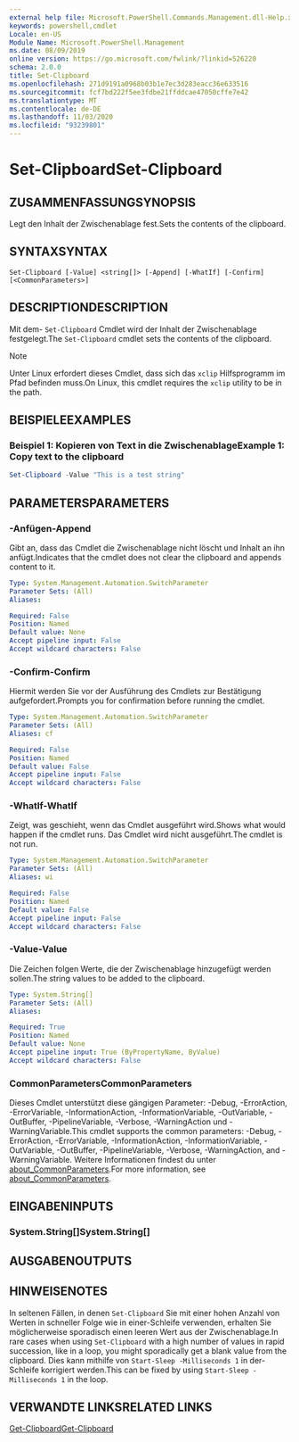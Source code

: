 ```yaml
---
external help file: Microsoft.PowerShell.Commands.Management.dll-Help.xml
keywords: powershell,cmdlet
Locale: en-US
Module Name: Microsoft.PowerShell.Management
ms.date: 08/09/2019
online version: https://go.microsoft.com/fwlink/?linkid=526220
schema: 2.0.0
title: Set-Clipboard
ms.openlocfilehash: 271d9191a0968b03b1e7ec3d283eacc36e633516
ms.sourcegitcommit: fcf7bd222f5ee3fdbe21ffddcae47050cffe7e42
ms.translationtype: MT
ms.contentlocale: de-DE
ms.lasthandoff: 11/03/2020
ms.locfileid: "93239801"
---
```

# <span data-ttu-id="1c3ef-103">Set-Clipboard</span><span class="sxs-lookup"><span data-stu-id="1c3ef-103">Set-Clipboard</span></span>

## <span data-ttu-id="1c3ef-104">ZUSAMMENFASSUNG</span><span class="sxs-lookup"><span data-stu-id="1c3ef-104">SYNOPSIS</span></span>
<span data-ttu-id="1c3ef-105">Legt den Inhalt der Zwischenablage fest.</span><span class="sxs-lookup"><span data-stu-id="1c3ef-105">Sets the contents of the clipboard.</span></span>

## <span data-ttu-id="1c3ef-106">SYNTAX</span><span class="sxs-lookup"><span data-stu-id="1c3ef-106">SYNTAX</span></span>

```
Set-Clipboard [-Value] <string[]> [-Append] [-WhatIf] [-Confirm] [<CommonParameters>]
```

## <span data-ttu-id="1c3ef-107">DESCRIPTION</span><span class="sxs-lookup"><span data-stu-id="1c3ef-107">DESCRIPTION</span></span>

<span data-ttu-id="1c3ef-108">Mit dem- `Set-Clipboard` Cmdlet wird der Inhalt der Zwischenablage festgelegt.</span><span class="sxs-lookup"><span data-stu-id="1c3ef-108">The `Set-Clipboard` cmdlet sets the contents of the clipboard.</span></span>

> [!NOTE]
> <span data-ttu-id="1c3ef-109">Unter Linux erfordert dieses Cmdlet, dass sich das `xclip` Hilfsprogramm im Pfad befinden muss.</span><span class="sxs-lookup"><span data-stu-id="1c3ef-109">On Linux, this cmdlet requires the `xclip` utility to be in the path.</span></span>

## <span data-ttu-id="1c3ef-110">BEISPIELE</span><span class="sxs-lookup"><span data-stu-id="1c3ef-110">EXAMPLES</span></span>

### <span data-ttu-id="1c3ef-111">Beispiel 1: Kopieren von Text in die Zwischenablage</span><span class="sxs-lookup"><span data-stu-id="1c3ef-111">Example 1: Copy text to the clipboard</span></span>

```powershell
Set-Clipboard -Value "This is a test string"
```

## <span data-ttu-id="1c3ef-112">PARAMETERS</span><span class="sxs-lookup"><span data-stu-id="1c3ef-112">PARAMETERS</span></span>

### <span data-ttu-id="1c3ef-113">-Anfügen</span><span class="sxs-lookup"><span data-stu-id="1c3ef-113">-Append</span></span>

<span data-ttu-id="1c3ef-114">Gibt an, dass das Cmdlet die Zwischenablage nicht löscht und Inhalt an ihn anfügt.</span><span class="sxs-lookup"><span data-stu-id="1c3ef-114">Indicates that the cmdlet does not clear the clipboard and appends content to it.</span></span>

```yaml
Type: System.Management.Automation.SwitchParameter
Parameter Sets: (All)
Aliases:

Required: False
Position: Named
Default value: None
Accept pipeline input: False
Accept wildcard characters: False
```

### <span data-ttu-id="1c3ef-115">-Confirm</span><span class="sxs-lookup"><span data-stu-id="1c3ef-115">-Confirm</span></span>

<span data-ttu-id="1c3ef-116">Hiermit werden Sie vor der Ausführung des Cmdlets zur Bestätigung aufgefordert.</span><span class="sxs-lookup"><span data-stu-id="1c3ef-116">Prompts you for confirmation before running the cmdlet.</span></span>

```yaml
Type: System.Management.Automation.SwitchParameter
Parameter Sets: (All)
Aliases: cf

Required: False
Position: Named
Default value: False
Accept pipeline input: False
Accept wildcard characters: False
```

### <span data-ttu-id="1c3ef-117">-WhatIf</span><span class="sxs-lookup"><span data-stu-id="1c3ef-117">-WhatIf</span></span>

<span data-ttu-id="1c3ef-118">Zeigt, was geschieht, wenn das Cmdlet ausgeführt wird.</span><span class="sxs-lookup"><span data-stu-id="1c3ef-118">Shows what would happen if the cmdlet runs.</span></span> <span data-ttu-id="1c3ef-119">Das Cmdlet wird nicht ausgeführt.</span><span class="sxs-lookup"><span data-stu-id="1c3ef-119">The cmdlet is not run.</span></span>

```yaml
Type: System.Management.Automation.SwitchParameter
Parameter Sets: (All)
Aliases: wi

Required: False
Position: Named
Default value: False
Accept pipeline input: False
Accept wildcard characters: False
```

### <span data-ttu-id="1c3ef-120">-Value</span><span class="sxs-lookup"><span data-stu-id="1c3ef-120">-Value</span></span>

<span data-ttu-id="1c3ef-121">Die Zeichen folgen Werte, die der Zwischenablage hinzugefügt werden sollen.</span><span class="sxs-lookup"><span data-stu-id="1c3ef-121">The string values to be added to the clipboard.</span></span>

```yaml
Type: System.String[]
Parameter Sets: (All)
Aliases:

Required: True
Position: Named
Default value: None
Accept pipeline input: True (ByPropertyName, ByValue)
Accept wildcard characters: False
```

### <span data-ttu-id="1c3ef-122">CommonParameters</span><span class="sxs-lookup"><span data-stu-id="1c3ef-122">CommonParameters</span></span>

<span data-ttu-id="1c3ef-123">Dieses Cmdlet unterstützt diese gängigen Parameter: -Debug, -ErrorAction, -ErrorVariable, -InformationAction, -InformationVariable, -OutVariable, -OutBuffer, -PipelineVariable, -Verbose, -WarningAction und -WarningVariable.</span><span class="sxs-lookup"><span data-stu-id="1c3ef-123">This cmdlet supports the common parameters: -Debug, -ErrorAction, -ErrorVariable, -InformationAction, -InformationVariable, -OutVariable, -OutBuffer, -PipelineVariable, -Verbose, -WarningAction, and -WarningVariable.</span></span> <span data-ttu-id="1c3ef-124">Weitere Informationen findest du unter [about_CommonParameters](https://go.microsoft.com/fwlink/?LinkID=113216).</span><span class="sxs-lookup"><span data-stu-id="1c3ef-124">For more information, see [about_CommonParameters](https://go.microsoft.com/fwlink/?LinkID=113216).</span></span>

## <span data-ttu-id="1c3ef-125">EINGABEN</span><span class="sxs-lookup"><span data-stu-id="1c3ef-125">INPUTS</span></span>

### <span data-ttu-id="1c3ef-126">System.String[]</span><span class="sxs-lookup"><span data-stu-id="1c3ef-126">System.String[]</span></span>

## <span data-ttu-id="1c3ef-127">AUSGABEN</span><span class="sxs-lookup"><span data-stu-id="1c3ef-127">OUTPUTS</span></span>

## <span data-ttu-id="1c3ef-128">HINWEISE</span><span class="sxs-lookup"><span data-stu-id="1c3ef-128">NOTES</span></span>

<span data-ttu-id="1c3ef-129">In seltenen Fällen, in denen `Set-Clipboard` Sie mit einer hohen Anzahl von Werten in schneller Folge wie in einer-Schleife verwenden, erhalten Sie möglicherweise sporadisch einen leeren Wert aus der Zwischenablage.</span><span class="sxs-lookup"><span data-stu-id="1c3ef-129">In rare cases when using `Set-Clipboard` with a high number of values in rapid succession, like in a loop, you might sporadically get a blank value from the clipboard.</span></span> <span data-ttu-id="1c3ef-130">Dies kann mithilfe von `Start-Sleep -Milliseconds 1` in der-Schleife korrigiert werden.</span><span class="sxs-lookup"><span data-stu-id="1c3ef-130">This can be fixed by using `Start-Sleep -Milliseconds 1` in the loop.</span></span>

## <span data-ttu-id="1c3ef-131">VERWANDTE LINKS</span><span class="sxs-lookup"><span data-stu-id="1c3ef-131">RELATED LINKS</span></span>

[<span data-ttu-id="1c3ef-132">Get-Clipboard</span><span class="sxs-lookup"><span data-stu-id="1c3ef-132">Get-Clipboard</span></span>](Get-Clipboard.md)
